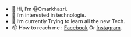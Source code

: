 - 👋 Hi, I’m @Omarkhazri.
- 👀 I’m interested in technologie.
- 🌱 I’m currently Trying to learn all the new Tech.
- 📫 How to reach me : [Facebook](https://www.facebook.com/KHAZRIOmer/) Or [Instagram](https://www.instagram.com/khazriomer/).
                       

<!---
Omarkhazri/Omarkhazri is a ✨ special ✨ repository because its `README.md` (this file) appears on your GitHub profile.
You can click the Preview link to take a look at your changes.
--->
